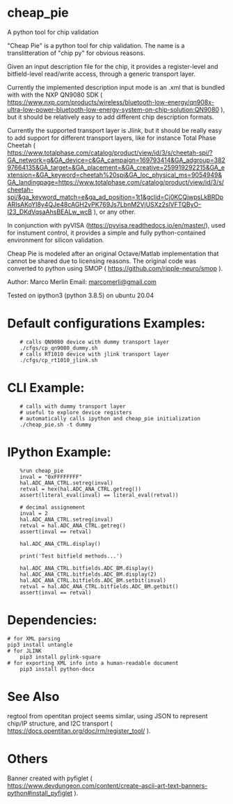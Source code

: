 # cheap_pie
A python tool for chip validation

"Cheap Pie" is a python tool for chip validation.
The name is a translitteration of "chip py" for obvious reasons.

Given an input description file for the chip, it provides a register-level and 
bitfield-level read/write access, through a generic transport layer.

Currently the implemented description input mode is an .xml that is bundled with 
with the NXP QN9080 SDK
 ( https://www.nxp.com/products/wireless/bluetooth-low-energy/qn908x-ultra-low-power-bluetooth-low-energy-system-on-chip-solution:QN9080 ),
but it should be relatively easy to add different chip description formats.

Currently the supported transport layer is Jlink, but it should be really easy
to add support for different transport layers, like for instance Total Phase
Cheetah 
( https://www.totalphase.com/catalog/product/view/id/3/s/cheetah-spi/?GA_network=g&GA_device=c&GA_campaign=169793414&GA_adgroup=38297664135&GA_target=&GA_placement=&GA_creative=259919292215&GA_extension=&GA_keyword=cheetah%20spi&GA_loc_physical_ms=9054949&GA_landingpage=https://www.totalphase.com/catalog/product/view/id/3/s/cheetah-spi/&ga_keyword_match=e&ga_ad_position=1t1&gclid=Cj0KCQjwpsLkBRDpARIsAKoYI8y4QJe48cAGH2vPK769Js7LbnM2VjUSXz2slVFTQByO-I23_DKdVqsaAhsBEALw_wcB ), or any other.

In conjunction with pyVISA (https://pyvisa.readthedocs.io/en/master/), used for 
instument control, it provides a simple and fully python-contained environment
for silicon validation.

Cheap Pie is modeled after an original Octave/Matlab implementation that cannot
be shared due to licensing reasons. The original code was converted to python
using SMOP ( https://github.com/ripple-neuro/smop ).

Author: Marco Merlin
Email: marcomerli@gmail.com

Tested on ipython3 (python 3.8.5) on ubuntu 20.04

# Default configurations Examples:
        # calls QN9080 device with dummy transport layer
        ./cfgs/cp_qn9080_dummy.sh
        # calls RT1010 device with jlink transport layer
        ./cfgs/cp_rt1010_jlink.sh

# CLI Example:
        # calls with dummy transport layer 
        # useful to explore device registers
        # automatically calls ipython and cheap_pie initialization
        ./cheap_pie.sh -t dummy

# IPython Example:

        %run cheap_pie
        inval = "0xFFFFFFFF"
        hal.ADC_ANA_CTRL.setreg(inval)
        retval = hex(hal.ADC_ANA_CTRL.getreg())
        assert(literal_eval(inval) == literal_eval(retval))

        # decimal assignement        
        inval = 2
        hal.ADC_ANA_CTRL.setreg(inval)
        retval = hal.ADC_ANA_CTRL.getreg()        
        assert(inval == retval)
        
        hal.ADC_ANA_CTRL.display()
                
        print('Test bitfield methods...')
        
        hal.ADC_ANA_CTRL.bitfields.ADC_BM.display()
        hal.ADC_ANA_CTRL.bitfields.ADC_BM.display(2)
        hal.ADC_ANA_CTRL.bitfields.ADC_BM.setbit(inval)
        retval = hal.ADC_ANA_CTRL.bitfields.ADC_BM.getbit()
        assert(inval == retval)

# Dependencies:
	# for XML parsing
	pip3 install untangle
	# for JLINK
        pip3 install pylink-square
	# for exporting XML info into a human-readable document
        pip3 install python-docx

# See Also
regtool from opentitan project seems similar, using JSON to represent chip/IP structure, and I2C transport
( https://docs.opentitan.org/doc/rm/register_tool/ ).
	
# Others	
Banner created with pyfiglet
( https://www.devdungeon.com/content/create-ascii-art-text-banners-python#install_pyfiglet ).

